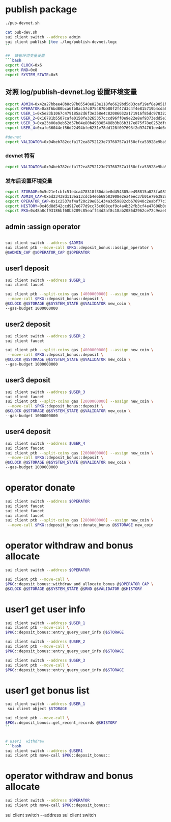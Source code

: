 # publish package
```bash
./pub-devnet.sh
```

```bash
cat pub-dev.sh 
sui client switch --address admin
sui client publish |tee ./log/publish-devnet.logc
``

##  缺省环境变量设置
```bash
export CLOCK=0x6
export RND=0x8
export SYSTEM_STATE=0x5

```
## 对照 log/publish-devnet.log 设置环境变量
```bash
export ADMIN=0x42a27bbee48b8c97b05540e823e118fe6629bd5d83caf19ef8e9051bf3addf9e
export OPERATOR=0x8f6bd80bca6fb0ac57c0754870b80f2f47d3c4f4e815719b4cda8102cd1bc5b0
export USER_1=0x5e23b1067c479185a2d6f3e358e4c82086032a171916f85dc9783226d7d504de
export USER_2=0x16781b5507cafe0150fe3265357cccd96ff0e9e22e8ef9373edd5e3b4a808884
export USER_3=0xa23b00a9eb52d57b04e80b493385488b3b86b317e875f78e0252dfd1793496bb
export USER_4=0xafe36044ef56d22494bfe6231e78dd128f097693f2d974761ee4d649e61f5fa2

#devnet
export VALIDATOR=0x94beb782ccfa172ea8752123e73768757a1f58cfca53928e9ba918a2c44a695b
```

### devnet 特有
```bash
export VALIDATOR=0x94beb782ccfa172ea8752123e73768757a1f58cfca53928e9ba918a2c44a695b
```
### 发布后设置环境变量


```bash
export STORAGE=0x5d21e1cbfc51e4ca478318f30dabe0d454305ae498815a023fa08393fe2b0a1b
export ADMIN_CAP=0x6d23438d113ea13cdcb4e6b68b83908e2ea4eec37b01e796382d8d39e321e86c
export OPERATOR_CAP=0x1c2537af4af20c29e851434a3d59882cb676940c2eabf77c1b54325e75106ba2
export HISTORY=0x46d8d542ccd917e677d9cc75c008cef9c4a4b32fb3cf4e47606b0dda849e1843
export PKG=0x48a8cf93186bf68b5209c85eaff44d2af8c18ab2086d2962ce72c9eae0bdef8

```




## admin :assign operator
```bash

sui client switch --address $ADMIN
sui client ptb --move-call $PKG::deposit_bonus::assign_operator \
@$ADMIN_CAP @$OPERATOR_CAP @$OPERATOR
```


## user1 deposit
```bash
sui client switch --address $USER_1
sui client faucet 

sui client ptb --split-coins gas [4000000000] --assign new_coin \
 --move-call $PKG::deposit_bonus::deposit \
@$CLOCK @$STORAGE @$SYSTEM_STATE @$VALIDATOR new_coin \
--gas-budget 1000000000
```

## user2 deposit
```bash
sui client switch --address $USER_2
sui client faucet 

sui client ptb --split-coins gas [4000000000] --assign new_coin \
 --move-call $PKG::deposit_bonus::deposit \
@$CLOCK @$STORAGE @$SYSTEM_STATE @$VALIDATOR new_coin \
--gas-budget 1000000000
```

## user3 deposit
```bash
sui client switch --address $USER_3
sui client faucet 
sui client ptb --split-coins gas [2000000000] --assign new_coin \
 --move-call $PKG::deposit_bonus::deposit \
@$CLOCK @$STORAGE @$SYSTEM_STATE @$VALIDATOR new_coin \
--gas-budget 1000000000
```

## user4 deposit
```bash
sui client switch --address $USER_4
sui client faucet 
sui client ptb --split-coins gas [2000000000] --assign new_coin \
 --move-call $PKG::deposit_bonus::deposit \
@$CLOCK @$STORAGE @$SYSTEM_STATE @$VALIDATOR new_coin \
--gas-budget 1000000000
```

#  operator donate
```bash
sui client switch --address $OPERATOR
sui client faucet
sui client faucet
sui client faucet
sui client ptb --split-coins gas [2800000000] --assign new_coin \
 --move-call $PKG::deposit_bonus::donate_bonus @$STORAGE new_coin

```

# operator  withdraw and bonus allocate

```bash
sui client switch --address $OPERATOR

sui client ptb --move-call \
$PKG::deposit_bonus::withdraw_and_allocate_bonus @$OPERATOR_CAP \
@$CLOCK @$STORAGE @$SYSTEM_STATE @$RND @$VALIDATOR @$HISTORY
```

# user1 get user info

```bash
sui client switch --address $USER_1
sui client ptb --move-call \
$PKG::deposit_bonus::entry_query_user_info @$STORAGE 
```

```bash
sui client switch --address $USER_2
sui client ptb --move-call \
$PKG::deposit_bonus::entry_query_user_info @$STORAGE 
```

```bash
sui client switch --address $USER_3
sui client ptb --move-call \
$PKG::deposit_bonus::entry_query_user_info @$STORAGE 
```


# user1 get bonus list
```bash
sui client switch --address $USER_1
 sui client object $STORAGE

sui client ptb --move-call \
$PKG::deposit_bonus::get_recent_records @$HISTORY
``


# user1  withdraw
```bash
sui client switch --address $USER1
sui client ptb move-call $PKG::deposit_bonus::
```

#   operator  withdraw and bonus allocate
```bash
sui client switch --address $OPERATOR
sui client ptb move-call $PKG::deposit_bonus::
```

sui client switch --address 
sui client switch